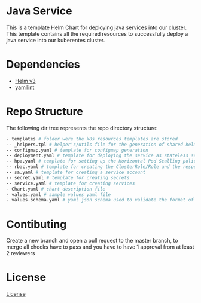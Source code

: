 # Java Service

This is a template Helm Chart for deploying java services into our cluster. This template contains all the required resources to successfully deploy a java service into our kuberentes cluster.

# Dependencies

- [Helm v3](https://helm.sh/docs/intro/quickstart/#install-helm)
- [yamllint](https://yamllint.readthedocs.io/en/stable/)

# Repo Structure

The following dir tree represents the repo directory structure:

```bash
- templates # folder were the k8s resources templates are stored
-- _helpers.tpl # helper's/utils file for the generation of shared helm values
-- configmap.yaml # template for configmap generation
-- deployment.yaml # template for deploying the service as stateless service of type deployment
-- hpa.yaml # template for setting up the Horizontal Pod Scalling policies
-- rbac.yaml # template for creating the ClusterRole/Role and the respective ClusterRoleBinding/RoleBinding
-- sa.yaml # template for creating a service account
-- secret.yaml # template for creating secrets
-- service.yaml # template for creating services
- Chart.yaml # chart description file
- values.yaml # sample values yaml file 
- values.schema.yaml # yaml json schema used to validate the format of values.yaml
```

# Contibuting

Create a new branch and open a pull request to the master branch, to merge all checks have to pass and you have to have 1 approval from at least 2 reviewers

# License

[License](LICENSE.md)